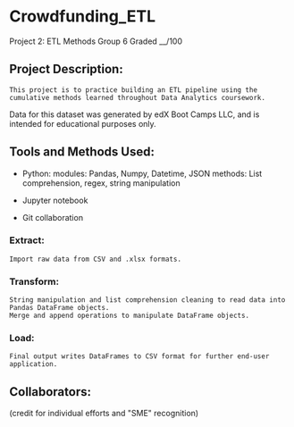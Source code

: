# Crowdfunding_ETL
Project 2: ETL Methods
Group 6
Graded __/100


## Project Description:
	This project is to practice building an ETL pipeline using the cumulative methods learned throughout Data Analytics coursework.
Data for this dataset was generated by edX Boot Camps LLC, and is intended for educational purposes only.


## Tools and Methods Used:
- Python:
	modules: Pandas, Numpy, Datetime, JSON
	methods: List comprehension, regex, string manipulation

- Jupyter notebook
- Git collaboration


### Extract:
	Import raw data from CSV and .xlsx formats. 

### Transform:
	String manipulation and list comprehension cleaning to read data into Pandas DataFrame objects.
	Merge and append operations to manipulate DataFrame objects.

### Load:
	Final output writes DataFrames to CSV format for further end-user application.


## Collaborators:
(credit for individual efforts and "SME" recognition)